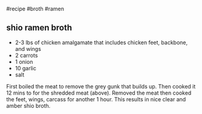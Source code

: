 #recipe #broth #ramen 
## shio ramen broth
- 2-3 lbs of chicken amalgamate that includes chicken feet, backbone, and wings
- 2 carrots 
- 1 onion
- 10 garlic
- salt

First boiled the meat to remove the grey gunk that builds up. Then
cooked it 12 mins to for the shredded meat (above). Removed the 
meat then cooked the feet, wings, carcass for another 1 hour. This
results in nice clear and amber shio broth. 

